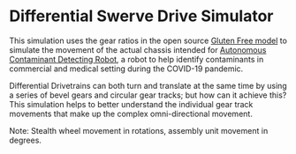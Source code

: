 # Differential Swerve Drive Simulator
This simulation uses the gear ratios in the open source [Gluten Free model](https://www.cadcrowd.com/3d-models/differential-swerve-drive) to simulate the movement of the actual chassis intended for [Autonomous Contaminant Detecting Robot](https://drive.google.com/file/d/1WF40Z-JI8Ws0jd8frnWHGD_UQ12maZvN/view?usp=sharing), a robot to help identify contaminants in commercial and medical setting during the COVID-19 pandemic.

Differential Drivetrains can both turn and translate at the same time by using a series of bevel gears and circular gear tracks; but how can it achieve this? This simulation helps to better understand the individual gear track movements that make up the complex omni-directional movement.

Note: Stealth wheel movement in rotations, assembly unit movement in degrees.
